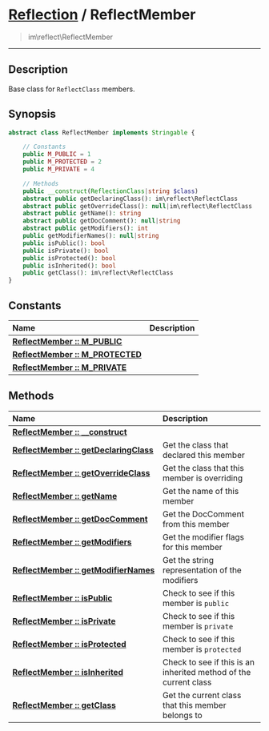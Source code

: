 # [Reflection](reflect.md) / ReflectMember
 > im\reflect\ReflectMember
____

## Description
Base class for `ReflectClass` members.

## Synopsis
```php
abstract class ReflectMember implements Stringable {

    // Constants
    public M_PUBLIC = 1
    public M_PROTECTED = 2
    public M_PRIVATE = 4

    // Methods
    public __construct(ReflectionClass|string $class)
    abstract public getDeclaringClass(): im\reflect\ReflectClass
    abstract public getOverrideClass(): null|im\reflect\ReflectClass
    abstract public getName(): string
    abstract public getDocComment(): null|string
    abstract public getModifiers(): int
    public getModifierNames(): null|string
    public isPublic(): bool
    public isPrivate(): bool
    public isProtected(): bool
    public isInherited(): bool
    public getClass(): im\reflect\ReflectClass
}
```

## Constants
| Name | Description |
| :--- | :---------- |
| [__ReflectMember&nbsp;::&nbsp;M\_PUBLIC__](reflect-ReflectMember-prop_M_PUBLIC.md) |  |
| [__ReflectMember&nbsp;::&nbsp;M\_PROTECTED__](reflect-ReflectMember-prop_M_PROTECTED.md) |  |
| [__ReflectMember&nbsp;::&nbsp;M\_PRIVATE__](reflect-ReflectMember-prop_M_PRIVATE.md) |  |

## Methods
| Name | Description |
| :--- | :---------- |
| [__ReflectMember&nbsp;::&nbsp;\_\_construct__](reflect-ReflectMember-__construct.md) |  |
| [__ReflectMember&nbsp;::&nbsp;getDeclaringClass__](reflect-ReflectMember-getDeclaringClass.md) | Get the class that declared this member |
| [__ReflectMember&nbsp;::&nbsp;getOverrideClass__](reflect-ReflectMember-getOverrideClass.md) | Get the class that this member is overriding |
| [__ReflectMember&nbsp;::&nbsp;getName__](reflect-ReflectMember-getName.md) | Get the name of this member |
| [__ReflectMember&nbsp;::&nbsp;getDocComment__](reflect-ReflectMember-getDocComment.md) | Get the DocComment from this member |
| [__ReflectMember&nbsp;::&nbsp;getModifiers__](reflect-ReflectMember-getModifiers.md) | Get the modifier flags for this member |
| [__ReflectMember&nbsp;::&nbsp;getModifierNames__](reflect-ReflectMember-getModifierNames.md) | Get the string representation of the modifiers |
| [__ReflectMember&nbsp;::&nbsp;isPublic__](reflect-ReflectMember-isPublic.md) | Check to see if this member is `public` |
| [__ReflectMember&nbsp;::&nbsp;isPrivate__](reflect-ReflectMember-isPrivate.md) | Check to see if this member is `private` |
| [__ReflectMember&nbsp;::&nbsp;isProtected__](reflect-ReflectMember-isProtected.md) | Check to see if this member is `protected` |
| [__ReflectMember&nbsp;::&nbsp;isInherited__](reflect-ReflectMember-isInherited.md) | Check to see if this is an inherited method of the current class |
| [__ReflectMember&nbsp;::&nbsp;getClass__](reflect-ReflectMember-getClass.md) | Get the current class that this member belongs to |
